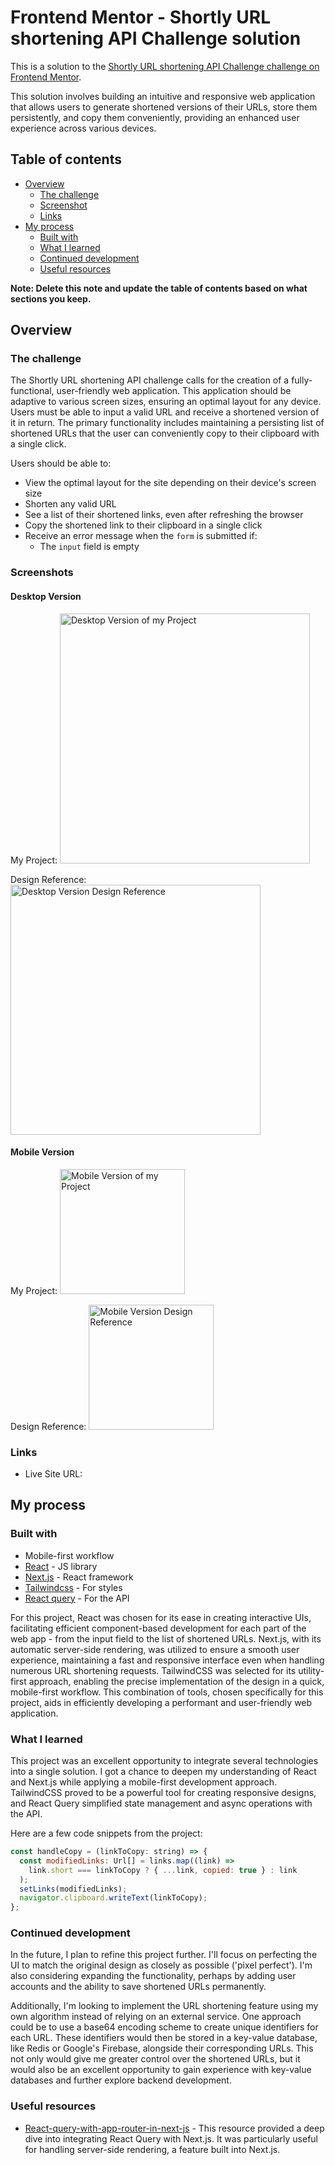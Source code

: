 # Frontend Mentor - Shortly URL shortening API Challenge solution

This is a solution to the [Shortly URL shortening API Challenge challenge on Frontend Mentor](https://www.frontendmentor.io/challenges/url-shortening-api-landing-page-2ce3ob-G).

This solution involves building an intuitive and responsive web application that allows users to generate shortened versions of their URLs, store them persistently, and copy them conveniently, providing an enhanced user experience across various devices.

## Table of contents

- [Overview](#overview)
  - [The challenge](#the-challenge)
  - [Screenshot](#screenshot)
  - [Links](#links)
- [My process](#my-process)
  - [Built with](#built-with)
  - [What I learned](#what-i-learned)
  - [Continued development](#continued-development)
  - [Useful resources](#useful-resources)

**Note: Delete this note and update the table of contents based on what sections you keep.**

## Overview

### The challenge

The Shortly URL shortening API challenge calls for the creation of a fully-functional, user-friendly web application. This application should be adaptive to various screen sizes, ensuring an optimal layout for any device. Users must be able to input a valid URL and receive a shortened version of it in return. The primary functionality includes maintaining a persisting list of shortened URLs that the user can conveniently copy to their clipboard with a single click.

Users should be able to:

- View the optimal layout for the site depending on their device's screen size
- Shorten any valid URL
- See a list of their shortened links, even after refreshing the browser
- Copy the shortened link to their clipboard in a single click
- Receive an error message when the `form` is submitted if:
  - The `input` field is empty

### Screenshots

#### Desktop Version

My Project:
<img src="./public/images/Shortly-desktop.png" alt="Desktop Version of my Project" width="400"/>

Design Reference:
<img src="./public/images/desktop-design.jpg" alt="Desktop Version Design Reference" width="400"/>

#### Mobile Version

My Project:
<img src="./public/images/Shortly-mobile.jpg" alt="Mobile Version of my Project" width="200" height="200"/>

Design Reference:
<img src="./public/images/mobile-design.jpg" alt="Mobile Version Design Reference" width="200" height="200"/>

### Links

- Live Site URL: [](https://frontend-mentor-shortly-url-shortening.vercel.app)

## My process

### Built with

- Mobile-first workflow
- [React](https://reactjs.org/) - JS library
- [Next.js](https://nextjs.org/) - React framework
- [Tailwindcss](https://tailwindcss.com//) - For styles
- [React query](https://tanstack.com/query/v4/docs/react/overview) - For the API

For this project, React was chosen for its ease in creating interactive UIs, facilitating efficient component-based development for each part of the web app - from the input field to the list of shortened URLs. Next.js, with its automatic server-side rendering, was utilized to ensure a smooth user experience, maintaining a fast and responsive interface even when handling numerous URL shortening requests. TailwindCSS was selected for its utility-first approach, enabling the precise implementation of the design in a quick, mobile-first workflow. This combination of tools, chosen specifically for this project, aids in efficiently developing a performant and user-friendly web application.

### What I learned

This project was an excellent opportunity to integrate several technologies into a single solution. I got a chance to deepen my understanding of React and Next.js while applying a mobile-first development approach. TailwindCSS proved to be a powerful tool for creating responsive designs, and React Query simplified state management and async operations with the API.

Here are a few code snippets from the project:

```js
const handleCopy = (linkToCopy: string) => {
  const modifiedLinks: Url[] = links.map((link) => 
    link.short === linkToCopy ? { ...link, copied: true } : link
  );
  setLinks(modifiedLinks);
  navigator.clipboard.writeText(linkToCopy);
};

```

### Continued development

In the future, I plan to refine this project further. I'll focus on perfecting the UI to match the original design as closely as possible ('pixel perfect'). I'm also considering expanding the functionality, perhaps by adding user accounts and the ability to save shortened URLs permanently.

Additionally, I'm looking to implement the URL shortening feature using my own algorithm instead of relying on an external service. One approach could be to use a base64 encoding scheme to create unique identifiers for each URL. These identifiers would then be stored in a key-value database, like Redis or Google's Firebase, alongside their corresponding URLs. This not only would give me greater control over the shortened URLs, but it would also be an excellent opportunity to gain experience with key-value databases and further explore backend development.

### Useful resources

- [React-query-with-app-router-in-next-js](https://tanstack.com/query/latest/docs/react/guides/ssr#using-the-app-directory-in-nextjs-13) - This resource provided a deep dive into integrating React Query with Next.js. It was particularly useful for handling server-side rendering, a feature built into Next.js.
